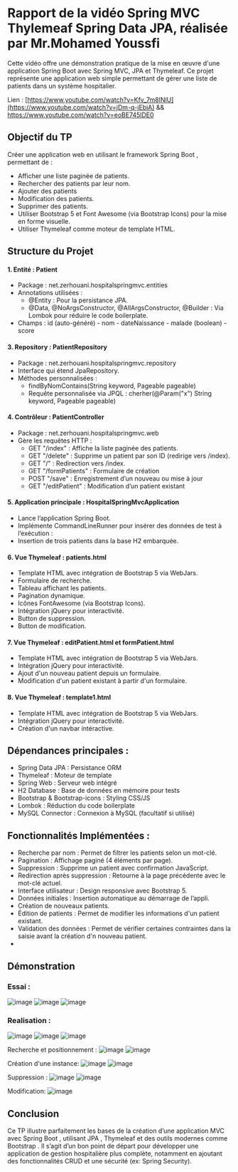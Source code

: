 # Rapport de la vidéo Spring MVC Thylemeaf Spring Data JPA, réalisée par Mr.Mohamed Youssfi
Cette vidéo offre une démonstration pratique de la mise en œuvre d'une application Spring Boot avec Spring MVC, JPA et Thymeleaf. Ce projet représente une application web simple permettant de gérer une liste de patients dans un système hospitalier.

Lien : [https://www.youtube.com/watch?v=Kfv_7m8INlU](https://www.youtube.com/watch?v=jDm-q-jEbiA)
         &&  https://www.youtube.com/watch?v=eoBE745lDE0

## Objectif du TP
Créer une application web en utilisant le framework Spring Boot , permettant de : 
 -  Afficher une liste paginée de patients.
 -  Rechercher des patients par leur nom.
 -  Ajouter des patients
 -  Modification des patients.
 -  Supprimer des patients.
 -  Utiliser Bootstrap 5 et Font Awesome (via Bootstrap Icons) pour la mise en forme visuelle.
 -  Utiliser Thymeleaf comme moteur de template HTML.

## Structure du Projet
#### 1. Entité : Patient
 -  Package : net.zerhouani.hospitalspringmvc.entities
 -  Annotations utilisées :
     *   @Entity : Pour la persistance JPA.
     *  @Data, @NoArgsConstructor, @AllArgsConstructor, @Builder : Via Lombok pour réduire le code boilerplate.
 -  Champs : id (auto-généré) - nom - dateNaissance - malade (boolean) - score
#### 3. Repository : PatientRepository
 -  Package : net.zerhouani.hospitalspringmvc.repository
 -  Interface qui étend JpaRepository.
 -  Méthodes personnalisées :
     *  findByNomContains(String keyword, Pageable pageable)
     *  Requête personnalisée via JPQL : cherher(@Param("x") String keyword, Pageable pageable)
#### 4. Contrôleur : PatientController
 -  Package : net.zerhouani.hospitalspringmvc.web
 -  Gère les requêtes HTTP :
      * GET "/index"  : Affiche la liste paginée des patients.
      * GET "/delete" : Supprime un patient par son ID (redirige vers /index).
      * GET "/"       : Redirection vers /index.
      * GET "/formPatients" : Formulaire de création
      * POST "/save" : Enregistrement d’un nouveau ou mise à jour
      * GET "/editPatient" : Modification d’un patient existant
#### 5. Application principale : HospitalSpringMvcApplication
 -  Lance l’application Spring Boot.
 -  Implémente CommandLineRunner pour insérer des données de test à l’exécution :
 -  Insertion de trois patients dans la base H2 embarquée.
#### 6. Vue Thymeleaf : patients.html
 -  Template HTML avec intégration de Bootstrap 5 via WebJars.
 -  Formulaire de recherche.
 -  Tableau affichant les patients.
 -  Pagination dynamique.
 -  Icônes FontAwesome (via Bootstrap Icons).
 -  Intégration jQuery pour interactivité.
 -  Button de suppression.
 -  Button de modification.
#### 7. Vue Thymeleaf : editPatient.html et formPatient.html
 -  Template HTML avec intégration de Bootstrap 5 via WebJars.
 -  Intégration jQuery pour interactivité.
 -  Ajout d'un nouveau patient depuis un formulaire.
 -  Modification d'un patient existant à partir d'un formulaire.
#### 8. Vue Thymeleaf : template1.html
 -  Template HTML avec intégration de Bootstrap 5 via WebJars.
 -  Intégration jQuery pour interactivité.
 -  Création d'un navbar intéractive.

## Dépendances principales :
 -  Spring Data JPA : Persistance ORM
 -  Thymeleaf : Moteur de template
 -  Spring Web : Serveur web intégré
 -  H2 Database : Base de données en mémoire pour tests
 -  Bootstrap & Bootstrap-icons : Styling CSS/JS
 -  Lombok : Réduction du code boilerplate
 -  MySQL Connector : Connexion à MySQL (facultatif si utilisé)

## Fonctionnalités Implémentées :
 -  Recherche par nom : Permet de filtrer les patients selon un mot-clé.
 -  Pagination : Affichage paginé (4 éléments par page).
 -  Suppression : Supprime un patient avec confirmation JavaScript.
 -  Redirection après suppression : Retourne à la page précédente avec le mot-clé actuel.
 -  Interface utilisateur : Design responsive avec Bootstrap 5.
 -  Données initiales : Insertion automatique au démarrage de l’appli.
 -  Création de nouveaux patients.
 -  Édition de patients : Permet de modifier les informations d'un patient existant.
 -  Validation des données : Permet de vérifier certaines contraintes dans la saisie avant la création d'n nouveau patient.
 -  

## Démonstration

### Essai :
![image](https://github.com/user-attachments/assets/66b846af-8e33-4c79-85e6-61a9075429d3)
![image](https://github.com/user-attachments/assets/02f8d4b2-4376-46e9-b9d4-aca08d1d2432)
![image](https://github.com/user-attachments/assets/64d3f5c4-3757-4696-aa2e-3089d2141fb9)


### Realisation :
![image](https://github.com/user-attachments/assets/b11fdd87-c511-4cd9-ab97-e2f11d2c0518)
![image](https://github.com/user-attachments/assets/1045709f-553a-4f61-ace7-50d0ec1585c7)
![image](https://github.com/user-attachments/assets/92d07d86-9773-4572-87f8-e417a6aa0bcf)


Recherche et positionnement :
![image](https://github.com/user-attachments/assets/678354bc-055e-4455-a548-ee99b1df61ee)
![image](https://github.com/user-attachments/assets/6479cd25-6a80-4133-8140-5085059f60b6)


Création d'une instance:
![image](https://github.com/user-attachments/assets/634f3f2b-cb85-49ec-95f3-de442c3334f7)
![image](https://github.com/user-attachments/assets/61fa6d57-e86a-4131-b36e-0d4e19059182)


Suppression :
![image](https://github.com/user-attachments/assets/8cd70ad8-baca-4925-831a-48fd9c3334a9)
![image](https://github.com/user-attachments/assets/42e722cc-cb74-4974-81f2-0646c1c83482)


Modification:
![image](https://github.com/user-attachments/assets/b9c121ea-64fe-45ae-9644-1db74f379316)


## Conclusion
Ce TP illustre parfaitement les bases de la création d’une application MVC avec Spring Boot , utilisant JPA , Thymeleaf et des outils modernes comme Bootstrap . Il s’agit d’un bon point de départ pour développer une application de gestion hospitalière plus complète, notamment en ajoutant des fonctionnalités CRUD et une sécurité (ex: Spring Security).
